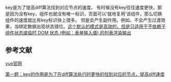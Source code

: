 key是为了提高diff算法找到对应节点的速度。
有时候没有key往往速度更快，那是因为没有key，组件也就没有唯一标识，页面可以‘就地复用’该组件，那么切换组件的速度就比有key标识快上很多。
但是会产生副作用。例如，不会产生过渡效果，当绑定数据出现状态错位。[这个默认的模式是高效的，但是只适用于不依赖子组件状态或临时 DOM 状态 (例如：表单输入值) 的列表渲染输出](https://cn.vuejs.org/v2/guide/list.html#key)

## 参考文献
[vue官网](https://cn.vuejs.org/v2/guide/list.html#key)

[第一题：key的作用是为了在diff算法执行时更快的找到对应的节点，提高diff速度](https://github.com/Advanced-Frontend/Daily-Interview-Question/issues/1)
